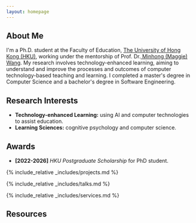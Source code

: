 ```yaml
---
layout: homepage
---
```


## About Me

I'm a Ph.D. student at the Faculty of Education, <a href="https://www.hku.hk/" target="_blank"> The University of Hong Kong (HKU)</a>,
working under the mentorship of Prof. Dr.<a href="https://web.edu.hku.hk/faculty-academics/magwang" target="_blank"> Minhong (Maggie) Wang</a>. My research involves technology-enhanced learning, aiming to understand and improve the processes and outcomes of computer technology-based teaching and learning. I completed a master's degree in Computer Science and a bachelor's degree in Software Engineering.


## Research Interests
- **Technology-enhanced Learning:** using AI and computer technologies to assist education.
- **Learning Sciences:** cognitive psychology and computer science.


## Awards
- **[2022-2026]** <a>*HKU Postgraduate Scholarship*</a> for PhD student.



<!-- {% include_relative _includes/publications.md %} -->

{% include_relative _includes/projects.md %}

{% include_relative _includes/talks.md %}


{% include_relative _includes/services.md %}


## Resources
<!-- - <a href="https://github.com/Hanchao-Zhang/LeetCode-Prep/blob/main/main.pdf" target="_blank">*A Coding Question Prep*</a> by Hanchao Zhang
- <a href="https://github.com/Hanchao-Zhang/LeetQuant-Note/blob/main/Prep/Quant%20Research.pdf" target="_blank">*A Quantatitive Research Interview Prep*</a> by Hanchao Zhang
<!-- https://yuhangzhou88.github.io/ESL_Solution/  -->
<!-- - <a href="https://yuhangzhou88.github.io/ESL_Solution/" target="_blank">*A Solution Manual of The Elements of Statistical Learning*</a> by Yuhang Zhou -->
